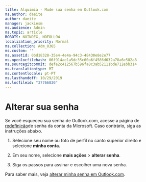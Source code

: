 ```yaml
---
title: Alquimia - Mude sua senha em Outlook.com
ms.author: daeite
author: daeite
manager: jackiesm
ms.audience: Admin
ms.topic: article
ROBOTS: NOINDEX, NOFOLLOW
localization_priority: Normal
ms.collection: Adm_O365
ms.custom: ''
ms.assetid: 0bd18328-35e4-4e4a-94c3-48430e8e2e77
ms.openlocfilehash: 06f914ae1a5dc35c60a6f4586d632a78a6e582a8
ms.sourcegitcommit: defe2c412567b596fa8c3ab52111bde712ebb314
ms.translationtype: MT
ms.contentlocale: pt-PT
ms.lasthandoff: 10/29/2019
ms.locfileid: "37766830"
---
```

# <a name="change-your-password"></a>Alterar sua senha

Se você esqueceu sua senha de Outlook.com, acesse a página de [redefinição](https://go.microsoft.com/fwlink/p/?linkid=841909)de senha da conta da Microsoft. Caso contrário, siga as instruções abaixo.
  
1. Selecione seu nome ou foto de perfil no canto superior direito e selecione **minha conta.** 
    
2. Em seu nome, selecione **mais ações** > **alterar senha**. 
    
3. Siga os passos para assinar e escolher uma nova senha. 
    
Para saber mais, veja [alterar minha senha em Outlook.com](https://support.office.com/article/2138d690-811c-4545-b2f3-e4dbe80c9735.aspx).
  

